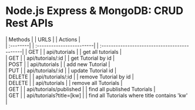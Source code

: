 # Node.js Express & MongoDB: CRUD Rest APIs

| Methods  |     | URLS                     |    | Actions                                      |  
| :--------|     | :------------------------|    | :--------------------------------------------|
| GET      |     | api/tutorials            |    | get all tutorials                            |      
| GET      |     | api/tutorials/:id        |    | get Tutorial by id                           |          
| POST     |     | api/tutorials            |    | add new Tutorial                             |      
| PUT      |     | api/tutorials/:id        |    | update Tutorial id                           |      
| DELETE   |     | api/tutorials/:id        |    | remove Tutorial by id                        |          
| DELETE   |     | api/tutorials            |    | remove all Tutorials                         |              
| GET      |     | api/tutorials/published  |    | find all published Tutorials                 |              
| GET      |     | api/tutorials?title=[kw] |    | find all Tutorials where title contains 'kw' |              